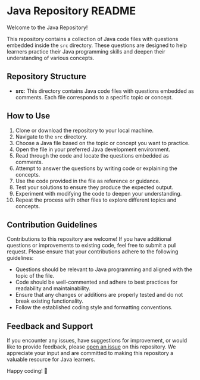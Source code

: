 # Java Repository README

Welcome to the Java Repository!

This repository contains a collection of Java code files with questions embedded inside the `src` directory. These questions are designed to help learners practice their Java programming skills and deepen their understanding of various concepts.

## Repository Structure

- **src**: This directory contains Java code files with questions embedded as comments. Each file corresponds to a specific topic or concept.
  
## How to Use

1. Clone or download the repository to your local machine.
2. Navigate to the `src` directory.
3. Choose a Java file based on the topic or concept you want to practice.
4. Open the file in your preferred Java development environment.
5. Read through the code and locate the questions embedded as comments.
6. Attempt to answer the questions by writing code or explaining the concepts.
7. Use the code provided in the file as reference or guidance.
8. Test your solutions to ensure they produce the expected output.
9. Experiment with modifying the code to deepen your understanding.
10. Repeat the process with other files to explore different topics and concepts.

## Contribution Guidelines

Contributions to this repository are welcome! If you have additional questions or improvements to existing code, feel free to submit a pull request. Please ensure that your contributions adhere to the following guidelines:

- Questions should be relevant to Java programming and aligned with the topic of the file.
- Code should be well-commented and adhere to best practices for readability and maintainability.
- Ensure that any changes or additions are properly tested and do not break existing functionality.
- Follow the established coding style and formatting conventions.

## Feedback and Support

If you encounter any issues, have suggestions for improvement, or would like to provide feedback, please [open an issue](link-to-issue-tracker) on this repository. We appreciate your input and are committed to making this repository a valuable resource for Java learners.

Happy coding! 🚀
